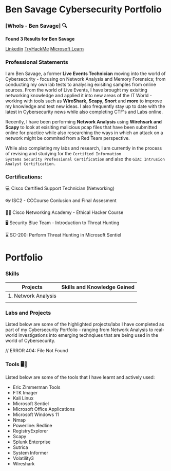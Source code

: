 # Ben Savage Cybersecurity Portfolio

### [WhoIs - Ben Savage] 🔍

**Found 3 Results for Ben Savage**

[Linkedin](https://www.linkedin.com/in/ben-savage-b194a3252?lipi=urn%3Ali%3Apage%3Ad_flagship3_profile_view_base_contact_details%3Blqojxf8OQGmflO84%2BSOlQA%3D%3D) 
[TryHackMe](https://tryhackme.com/api/v2/badges/public-profile?userPublicId=3580125) 
[Microsoft Learn](https://learn.microsoft.com/en-us/users/bensavage-6071/transcript/d84jxixjxkl50ke)

### Professional Statements

I am Ben Savage, a former **Live Events Technician** moving into the world of Cybersecurity - focusing on Network Analysis and Memory Forensics; from conducting my own lab tests to analysing exisiting samples from online sources. From the world of Live Events, I have brought my exisiting networking knowledge and applied it into new areas of the IT World - working with tools such as **WireShark, Scapy, Snort** and **more** to improve my knowledge and test new ideas. I also frequently stay up to date with the latest in Cybersecurity news while also completing CTF's and Labs online. 

Recently, I have been performing **Network Analysis** using **Wirehsark and Scapy** to look at exisiting malicious pcap files that have been submitted online for practice while also researching the ways in which an attack on a network might be commited from a Red Team perspective.

While also completing my labs and research, I am currently in the process of revising and studying for the <code>Certified Information Systems Security Professional Certification</code> and also the <code>GIAC Intrusion Analyst Certification.</code>

### Certifications:
<p>  💻 Cisco Certified Support Technician (Networking) </p>
<p>  👓 ISC2 - CCCourse Conlusion and Final Assesment </p>
<p>  👨‍💻 Cisco Networking Academy - Ethical Hacker Course </p>
<p>  🖥️ Security Blue Team - Introduction to Threat Hunting </p>
<p>  ⌛ SC-200: Perform Threat Hunting in Microsoft Sentiel </p>

# Portfolio

### Skills

|   Projects          | Skills and Knowledge Gained |  
|---------------------|-----------------------------|
| 1. Network Analysis |                             | 
|                     |                             |   
                 

### Labs and Projects

Listed below are some of the highlighted projects/labs I have completed as part of my Cybersecurity Portfolio - ranging from Network Analysis to real-world investigations into emerging technqiues that are being used in the world of Cybersecurity.

// ERROR 404: File Not Found

### Tools 🖥️🥼

Listed below are some of the tools that I have learnt and actively used:

- Eric Zimmerman Tools
- FTK Imager
- Kali Linux
- Microsoft Sentiel
- Microsoft Office Applications
- Microsoft Windows 11 
- Nmap
- Powerline: Redline
- RegistryExplorer
- Scapy
- Splunk Enterprise
- Sutrica
- System Informer
- Volatility3
- Wireshark



<!--
**bsav2-sudo/bsav2-sudo** is a ✨ _special_ ✨ repository because its `README.md` (this file) appears on your GitHub profile.

Here are some ideas to get you started:

- 🔭 I’m currently working on ...
- 🌱 I’m currently learning ...
- 👯 I’m looking to collaborate on ...
- 🤔 I’m looking for help with ...
- 💬 Ask me about ...
- 📫 How to reach me: ...
- 😄 Pronouns: ...
- ⚡ Fun fact: ...
-->
